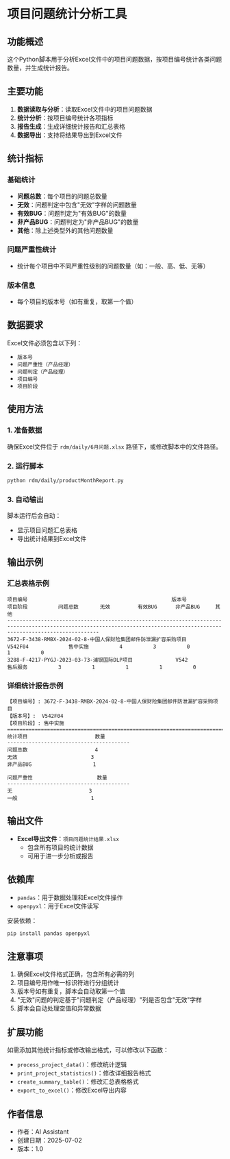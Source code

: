 # 项目问题统计分析工具

## 功能概述

这个Python脚本用于分析Excel文件中的项目问题数据，按项目编号统计各类问题数量，并生成统计报告。

## 主要功能

1. **数据读取与分析**：读取Excel文件中的项目问题数据
2. **统计分析**：按项目编号统计各项指标
3. **报告生成**：生成详细统计报告和汇总表格
4. **数据导出**：支持将结果导出到Excel文件

## 统计指标

### 基础统计
- **问题总数**：每个项目的问题总数量
- **无效**：问题判定中包含"无效"字样的问题数量
- **有效BUG**：问题判定为"有效BUG"的数量
- **非产品BUG**：问题判定为"非产品BUG"的数量
- **其他**：除上述类型外的其他问题数量

### 问题严重性统计
- 统计每个项目中不同严重性级别的问题数量（如：一般、高、低、无等）

### 版本信息
- 每个项目的版本号（如有重复，取第一个值）

## 数据要求

Excel文件必须包含以下列：
- `版本号`
- `问题严重性（产品经理）`
- `问题判定（产品经理）`
- `项目编号`
- `项目阶段`

## 使用方法

### 1. 准备数据
确保Excel文件位于 `rdm/daily/6月问题.xlsx` 路径下，或修改脚本中的文件路径。

### 2. 运行脚本
```bash
python rdm/daily/productMonthReport.py
```

### 3. 自动输出
脚本运行后会自动：
- 显示项目问题汇总表格
- 导出统计结果到Excel文件

## 输出示例

### 汇总表格示例
```
项目编号                                               版本号                  项目阶段          问题总数       无效         有效BUG      非产品BUG     其他
--------------------------------------------------------------------------------------------------------------------------------------------------------------------------
3672-F-3438-RMBX-2024-02-8-中国人保财险集团邮件防泄漏扩容采购项目      V542F04             售中实施          4          3          0          1          0
3288-F-4217-PYGJ-2023-03-73-浦银国际DLP项目              V542                 售后服务          3          1          1          1          0
```

### 详细统计报告示例
```
【项目编号】: 3672-F-3438-RMBX-2024-02-8-中国人保财险集团邮件防泄漏扩容采购项目
【版本号】:  V542F04
【项目阶段】: 售中实施
========================================================================================================================
统计项目                      数量
----------------------------------------
问题总数                      4
无效                        3
非产品BUG                    1

问题严重性                     数量
----------------------------------------
无                         3
一般                        1
```

## 输出文件

- **Excel导出文件**：`项目问题统计结果.xlsx`
  - 包含所有项目的统计数据
  - 可用于进一步分析或报告

## 依赖库

- `pandas`：用于数据处理和Excel文件操作
- `openpyxl`：用于Excel文件读写

安装依赖：
```bash
pip install pandas openpyxl
```

## 注意事项

1. 确保Excel文件格式正确，包含所有必需的列
2. 项目编号用作唯一标识符进行分组统计
3. 版本号如有重复，脚本会自动取第一个值
4. "无效"问题的判定基于"问题判定（产品经理）"列是否包含"无效"字样
5. 脚本会自动处理空值和异常数据

## 扩展功能

如需添加其他统计指标或修改输出格式，可以修改以下函数：
- `process_project_data()`：修改统计逻辑
- `print_project_statistics()`：修改详细报告格式
- `create_summary_table()`：修改汇总表格格式
- `export_to_excel()`：修改Excel导出内容

## 作者信息

- 作者：AI Assistant
- 创建日期：2025-07-02
- 版本：1.0
